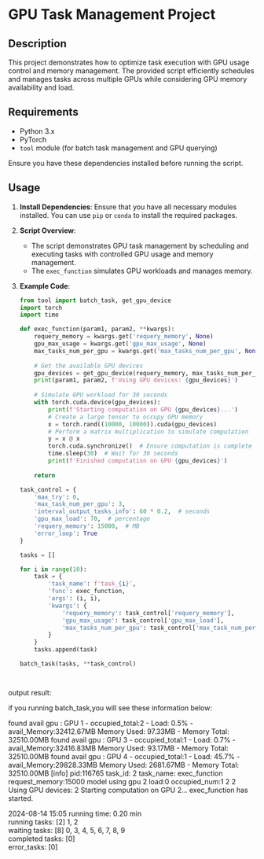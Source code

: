 # GPU Task Management Project

## Description

This project demonstrates how to optimize task execution with GPU usage control and memory management. The provided script efficiently schedules and manages tasks across multiple GPUs while considering GPU memory availability and load.

## Requirements

- Python 3.x
- PyTorch
- `tool` module (for batch task management and GPU querying)

Ensure you have these dependencies installed before running the script.

## Usage

1. **Install Dependencies**: Ensure that you have all necessary modules installed. You can use `pip` or `conda` to install the required packages.

2. **Script Overview**:
   - The script demonstrates GPU task management by scheduling and executing tasks with controlled GPU usage and memory management.
   - The `exec_function` simulates GPU workloads and manages memory.

3. **Example Code**:

   ```python
   from tool import batch_task, get_gpu_device
   import torch
   import time

   def exec_function(param1, param2, **kwargs):
       requery_memory = kwargs.get('requery_memory', None)
       gpu_max_usage = kwargs.get('gpu_max_usage', None)
       max_tasks_num_per_gpu = kwargs.get('max_tasks_num_per_gpu', None)
       
       # Get the available GPU devices
       gpu_devices = get_gpu_device(requery_memory, max_tasks_num_per_gpu, gpu_max_usage)
       print(param1, param2, f'Using GPU devices: {gpu_devices}')
       
       # Simulate GPU workload for 30 seconds
       with torch.cuda.device(gpu_devices):
           print(f'Starting computation on GPU {gpu_devices}...')
           # Create a large tensor to occupy GPU memory
           x = torch.rand((10000, 10000)).cuda(gpu_devices)
           # Perform a matrix multiplication to simulate computation
           y = x @ x
           torch.cuda.synchronize()  # Ensure computation is complete
           time.sleep(30)  # Wait for 30 seconds
           print(f'Finished computation on GPU {gpu_devices}')
       
       return

   task_control = {
       'max_try': 0,
       'max_task_num_per_gpu': 3,
       'interval_output_tasks_info': 60 * 0.2,  # seconds
       'gpu_max_load': 70,  # percentage
       'requery_memory': 15000,  # MB
       'error_loop': True
   }

   tasks = []

   for i in range(10):
       task = {
           'task_name': f'task_{i}',
           'func': exec_function,
           'args': (i, i),
           'kwargs': {
               'requery_memory': task_control['requery_memory'],
               'gpu_max_usage': task_control['gpu_max_load'],
               'max_tasks_num_per_gpu': task_control['max_task_num_per_gpu'],
           }
       }
       tasks.append(task)

   batch_task(tasks, **task_control)




output result:

if you running batch_task,you will see these information below:

found avail gpu : GPU 1 - occupied_total:2 - Load: 0.5% - avail_Memory:32412.67MB Memory Used: 97.33MB - Memory Total: 32510.00MB
found avail gpu : GPU 3 - occupied_total:1 - Load: 0.7% - avail_Memory:32416.83MB Memory Used: 93.17MB - Memory Total: 32510.00MB
found avail gpu : GPU 4 - occupied_total:1 - Load: 45.7% - avail_Memory:29828.33MB Memory Used: 2681.67MB - Memory Total: 32510.00MB
[info] pid:116765  task_id: 2 task_name: exec_function  request_memory:15000
model using gpu 2 load:0 occupied_num:1
2 2 Using GPU devices: 2
Starting computation on GPU 2...
exec_function has started.

2024-08-14 15:05
     running time: 0.20 min                         
     running tasks: [2] 1, 2                        
     waiting tasks: [8] 0, 3, 4, 5, 6, 7, 8, 9                         
     completed tasks: [0]                          
     error_tasks: [0]



